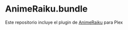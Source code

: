 # AnimeRaiku.bundle
Este repositorio incluye el plugin de [AnimeRaiku](https://animeraiku.com) para Plex
